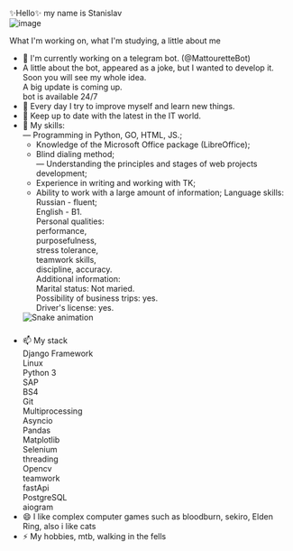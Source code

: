 ✨Hello✨ my name is Stanislav<br> 
 ![image](https://media0.giphy.com/media/heIX5HfWgEYlW/giphy.gif?cid=ecf05e47kpkt79xfavubguwomgv445c6f0ei57si5hm8qj98&rid=giphy.gif&ct=g)<br>


What I'm working on, what I'm studying, a little about me<br>

- 🔭 I'm currently working on a telegram bot. (@MattouretteBot)<br>
- A little about the bot, appeared as a joke, but I wanted to develop it.<br>
  Soon you will see my whole idea.<br>
  A big update is coming up.<br>
  bot is available 24/7<br>
- 🌱 Every day I try to improve myself and learn new things.<br>
- 👯 Keep up to date with the latest in the IT world.<br>
- 💬 My skills:<br>
    — Programming in Python, GO, HTML, JS.;<br>
    - Knowledge of the Microsoft Office package (LibreOffice);<br>
    - Blind dialing method;<br>
    — Understanding the principles and stages of web projects development;<br>
    - Experience in writing and working with TK;<br>
    - Ability to work with a large amount of information; Language skills: Russian - fluent;<br>
    English - B1.<br>
    Personal qualities:<br>
    performance,<br>
    purposefulness,<br>
    stress tolerance,<br>
    teamwork skills,<br>
    discipline, accuracy.<br>
    Additional information:<br>
    Marital status: Not maried.<br>
    Possibility of business trips: yes.<br>
    Driver's license: yes.<br>
    <img src="https://raw.githubusercontent.com/Staks-sor/Staks-sor/output/snake.svg" alt="Snake animation" />

###
- 📫 My stack<br>
       Django Framework<br>
       Linux<br>
       Python 3<br>
       SAP<br>
       BS4<br>
       Git<br>
       Multiprocessing<br>
       Asyncio<br>
       Pandas<br>
       Matplotlib<br>
       Selenium<br>
       threading<br>
       Opencv<br>
       teamwork<br>
       fastApi<br>
       PostgreSQL<br>
       aiogram<br>
- 😄 I like complex computer games such as bloodburn, sekiro, Elden Ring, also i like cats<br>
- ⚡ My hobbies, mtb, walking in the fells<br>



